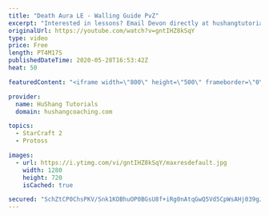 ```yaml
---
title: "Death Aura LE - Walling Guide PvZ"
excerpt: "Interested in lessons? Email Devon directly at hushangtutorials@outlook.com ------------------------------------------------------------------------------------------------------- Want to support HuShang Tutorials directly? Patreon is a website where you can contribute a monthly donation that will help"
originalUrl: https://youtube.com/watch?v=gntIHZ8kSqY
type: video
price: Free
length: PT4M17S
publishedDateTime: 2020-05-28T16:53:42Z
heat: 50

featuredContent: "<iframe width=\"800\" height=\"500\" frameborder=\"0\" src=\"https://www.youtube.com/embed/gntIHZ8kSqY\" allow=\"accelerometer; autoplay; encrypted-media; gyroscope; picture-in-picture\" allowfullscreen></iframe>"

provider:
  name: HuShang Tutorials
  domain: hushangcoaching.com

topics:
  - StarCraft 2
  - Protoss

images:
  - url: https://i.ytimg.com/vi/gntIHZ8kSqY/maxresdefault.jpg
    width: 1280
    height: 720
    isCached: true

secured: "SchZtCP0ChsPKV/Snk1KOBhuOP0BGsU8f+iRg0nAtqGwQ5Vd5CpWsAHj039gJYiF9alIREWP0V9uH4Al4J17QTL3Ed7z9n9dH0orYi+LQ4i9b4gSAGEOMA3rc3T7ULvcT+KphkX4wIX/hk84W0E2dmi05MlM0mkgomK2IBV04cjPqkiG1FbuTur4KF8HG/9B88qxsllgUFN4uIRXUePRwDmK/iTaY3daanpfTJyJH1A1eQwvWWiOnw5Ef3yXrasekt/S3T6Tf35YjW8nA7Zmr1HhhsgreqZuhGVXoQh+SVTI2LhywbGgVoLt7gLs5ATFR8BsSclLDSsH7Phd5T0zLot6ZMqOAYhkPERW5yIZfMN3MCIENi9LMD6V+j/MTD8JjCs1xglIYDEHzdtcJ7EC0Svb1NYpoqwVQCed6+M8yWQ=;awpGEmZ0J3u/W2ZqeI4JQg=="
---
```


